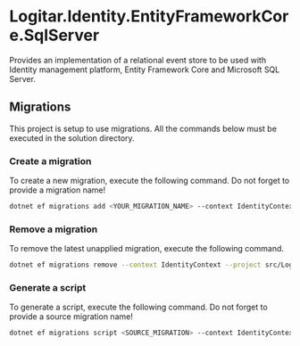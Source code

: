 # Logitar.Identity.EntityFrameworkCore.SqlServer

Provides an implementation of a relational event store to be used with Identity management platform, Entity Framework Core and Microsoft SQL Server.

## Migrations

This project is setup to use migrations. All the commands below must be executed in the solution directory.

### Create a migration

To create a new migration, execute the following command. Do not forget to provide a migration name!

```sh
dotnet ef migrations add <YOUR_MIGRATION_NAME> --context IdentityContext --project src/Logitar.Identity.EntityFrameworkCore.SqlServer --startup-project src/Logitar.Identity.Demo
```

### Remove a migration

To remove the latest unapplied migration, execute the following command.

```sh
dotnet ef migrations remove --context IdentityContext --project src/Logitar.Identity.EntityFrameworkCore.SqlServer --startup-project src/Logitar.Identity.Demo
```

### Generate a script

To generate a script, execute the following command. Do not forget to provide a source migration name!

```sh
dotnet ef migrations script <SOURCE_MIGRATION> --context IdentityContext --project src/Logitar.Identity.EntityFrameworkCore.SqlServer --startup-project src/Logitar.Identity.Demo
```
